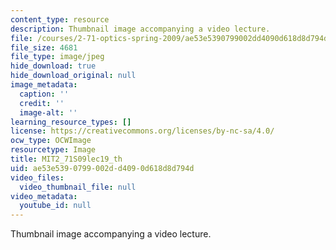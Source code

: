 ```yaml
---
content_type: resource
description: Thumbnail image accompanying a video lecture.
file: /courses/2-71-optics-spring-2009/ae53e5390799002dd4090d618d8d794d_MIT2_71S09lec19_th.jpg
file_size: 4681
file_type: image/jpeg
hide_download: true
hide_download_original: null
image_metadata:
  caption: ''
  credit: ''
  image-alt: ''
learning_resource_types: []
license: https://creativecommons.org/licenses/by-nc-sa/4.0/
ocw_type: OCWImage
resourcetype: Image
title: MIT2_71S09lec19_th
uid: ae53e539-0799-002d-d409-0d618d8d794d
video_files:
  video_thumbnail_file: null
video_metadata:
  youtube_id: null
---
```

Thumbnail image accompanying a video lecture.